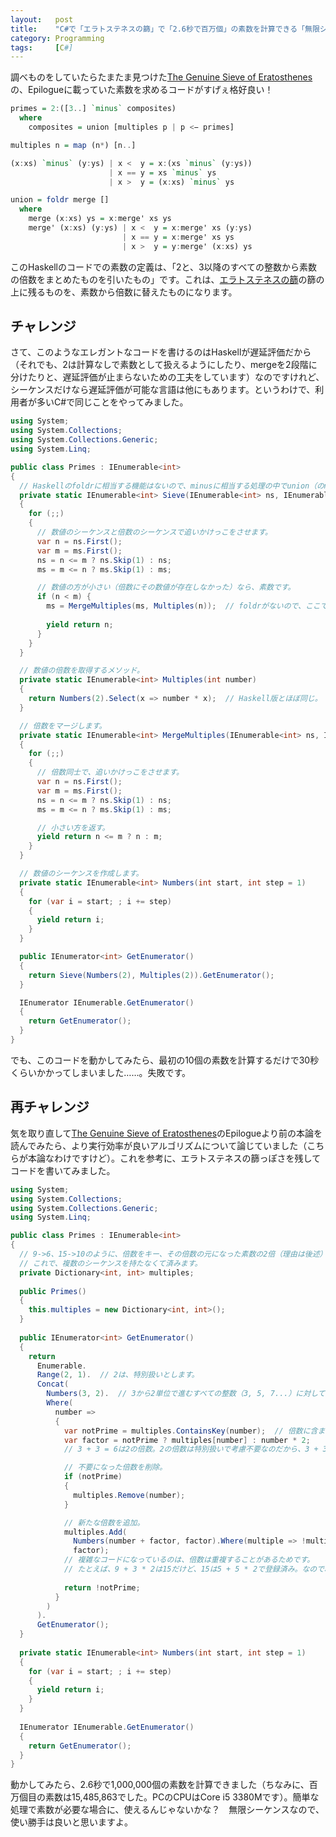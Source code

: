 ```yaml
---
layout:   post
title:    "C#で「エラトステネスの篩」で「2.6秒で百万個」の素数を計算できる「無限シーケンス」を作ってみた"
category: Programming
tags:     [C#]
---
```


調べものをしていたらたまたま見つけた[The Genuine Sieve of Eratosthenes](https://www.cs.hmc.edu/~oneill/papers/Sieve-JFP.pdf)の、Epilogueに載っていた素数を求めるコードがすげぇ格好良い！

```haskell
primes = 2:([3..] `minus` composites)
  where
    composites = union [multiples p | p <− primes]

multiples n = map (n*) [n..]

(x:xs) `minus` (y:ys) | x <  y = x:(xs `minus` (y:ys))
                      | x == y = xs `minus` ys
                      | x >  y = (x:xs) `minus` ys

union = foldr merge []
  where
    merge (x:xs) ys = x:merge' xs ys
    merge' (x:xs) (y:ys) | x <  y = x:merge' xs (y:ys)
                         | x == y = x:merge' xs ys
                         | x >  y = y:merge' (x:xs) ys
```

このHaskellのコードでの素数の定義は、「2と、3以降のすべての整数から素数の倍数をまとめたものを引いたもの」です。これは、[エラトステネスの篩](https://ja.wikipedia.org/wiki/%E3%82%A8%E3%83%A9%E3%83%88%E3%82%B9%E3%83%86%E3%83%8D%E3%82%B9%E3%81%AE%E7%AF%A9)の篩の上に残るものを、素数から倍数に替えたものになります。

## チャレンジ

さて、このようなエレガントなコードを書けるのはHaskellが遅延評価だから（それでも、2は計算なしで素数として扱えるようにしたり、mergeを2段階に分けたりと、遅延評価が止まらないための工夫をしています）なのですけれど、シーケンスだけなら遅延評価が可能な言語は他にもあります。というわけで、利用者が多いC#で同じことをやってみました。

```csharp
using System;
using System.Collections;
using System.Collections.Generic;
using System.Linq;

public class Primes : IEnumerable<int>
{
  // Haskellのfoldrに相当する機能はないので、minusに相当する処理の中でunion（のmerge部分）する形にしました。
  private static IEnumerable<int> Sieve(IEnumerable<int> ns, IEnumerable<int> ms)
  {
    for (;;)
    {
      // 数値のシーケンスと倍数のシーケンスで追いかけっこをさせます。
      var n = ns.First();
      var m = ms.First();
      ns = n <= m ? ns.Skip(1) : ns;
      ms = m <= n ? ms.Skip(1) : ms;

      // 数値の方が小さい（倍数にその数値が存在しなかった）なら、素数です。
      if (n < m) {
        ms = MergeMultiples(ms, Multiples(n));  // foldrがないので、ここで数値の倍数をマージします。
        
        yield return n;
      }
    }
  }

  // 数値の倍数を取得するメソッド。
  private static IEnumerable<int> Multiples(int number)
  {
    return Numbers(2).Select(x => number * x);  // Haskell版とほぼ同じ。
  }

  // 倍数をマージします。
  private static IEnumerable<int> MergeMultiples(IEnumerable<int> ns, IEnumerable<int> ms)
  {
    for (;;)
    {
      // 倍数同士で、追いかけっこをさせます。
      var n = ns.First();
      var m = ms.First();
      ns = n <= m ? ns.Skip(1) : ns;
      ms = m <= n ? ms.Skip(1) : ms;

      // 小さい方を返す。
      yield return n <= m ? n : m;
    }
  }

  // 数値のシーケンスを作成します。
  private static IEnumerable<int> Numbers(int start, int step = 1)
  {
    for (var i = start; ; i += step)
    {
      yield return i;
    }
  }

  public IEnumerator<int> GetEnumerator()
  {
    return Sieve(Numbers(2), Multiples(2)).GetEnumerator();
  }

  IEnumerator IEnumerable.GetEnumerator()
  {
    return GetEnumerator();
  }
}
```

でも、このコードを動かしてみたら、最初の10個の素数を計算するだけで30秒くらいかかってしまいました……。失敗です。

## 再チャレンジ

気を取り直して[The Genuine Sieve of Eratosthenes](https://www.cs.hmc.edu/~oneill/papers/Sieve-JFP.pdf)のEpilogueより前の本論を読んでみたら、より実行効率が良いアルゴリズムについて論じていました（こちらが本論なわけですけど）。これを参考に、エラトステネスの篩っぽさを残してコードを書いてみました。

```csharp
using System;
using System.Collections;
using System.Collections.Generic;
using System.Linq;

public class Primes : IEnumerable<int>
{
  // 9->6、15->10のように、倍数をキー、その倍数の元になった素数の2倍（理由は後述）を値にして管理します。
  // これで、複数のシーケンスを持たなくて済みます。
  private Dictionary<int, int> multiples;
  
  public Primes()
  {
    this.multiples = new Dictionary<int, int>();
  }
  
  public IEnumerator<int> GetEnumerator()
  {
    return
      Enumerable.
      Range(2, 1).  // 2は、特別扱いとします。
      Concat(
        Numbers(3, 2).  // 3から2単位で進むすべての整数（3, 5, 7...）に対して、素数かどうかを調べます。
        Where( 
          number =>
          {
            var notPrime = multiples.ContainsKey(number);  // 倍数に含まれる数値は、素数ではありません。
            var factor = notPrime ? multiples[number] : number * 2;
            // 3 + 3 = 6は2の倍数。2の倍数は特別扱いで考慮不要なのだから、3 + 3 * 2にして、倍数が必ず奇数になるようにします。

            // 不要になった倍数を削除。
            if (notPrime)
            {
              multiples.Remove(number);
            }

            // 新たな倍数を追加。
            multiples.Add(
              Numbers(number + factor, factor).Where(multiple => !multiples.ContainsKey(multiple)).First(),
              factor);
            // 複雑なコードになっているのは、倍数は重複することがあるためです。
            // たとえば、9 + 3 * 2は15だけど、15は5 + 5 * 2で登録済み。なので、もう一つ進んだ15 + 3 * 2の21で登録します。
            
            return !notPrime;
          }
        )
      ).
      GetEnumerator();
  }
  
  private static IEnumerable<int> Numbers(int start, int step = 1)
  {
    for (var i = start; ; i += step)
    {
      yield return i;
    }
  }
  
  IEnumerator IEnumerable.GetEnumerator()
  {
    return GetEnumerator();
  }
}
```

動かしてみたら、2.6秒で1,000,000個の素数を計算できました（ちなみに、百万個目の素数は15,485,863でした。PCのCPUはCore i5 3380Mです）。簡単な処理で素数が必要な場合に、使えるんじゃないかな？　無限シーケンスなので、使い勝手は良いと思いますよ。
